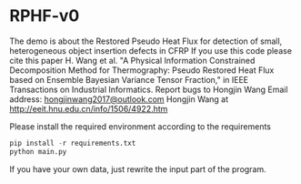 # RPHF-v0

The demo is about the Restored Pseudo Heat Flux for detection of small, heterogeneous object insertion defects in CFRP
If you use this code please cite this paper
H. Wang et al. "A Physical Information Constrained Decomposition Method for Thermography: Pseudo Restored Heat Flux based on Ensemble Bayesian Variance Tensor Fraction," in IEEE Transactions on Industrial Informatics.
Report bugs to Hongjin Wang
Email address: hongjinwang2017@outlook.com
Hongjin Wang at  http://eeit.hnu.edu.cn/info/1506/4922.htm



Please install the required environment according to the requirements

```python
pip install -r requirements.txt
python main.py
```

If you have your own data, just rewrite the input part of the program.
